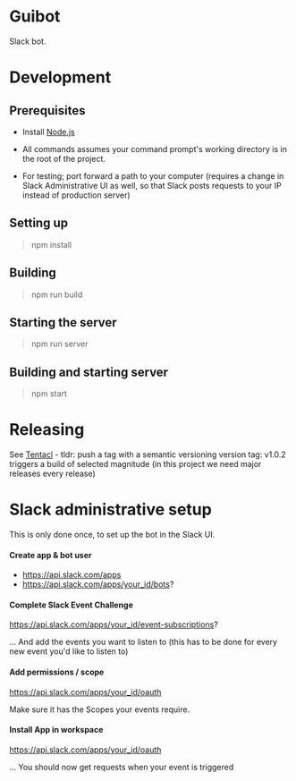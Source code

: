 # Guibot
Slack bot.
# Development
## Prerequisites

- Install [Node.js](https://nodejs.org/en/)
- All commands assumes your command prompt's working directory is in the root of the project.

- For testing; port forward a path to your computer (requires a change in Slack Administrative UI as well, so that Slack posts requests to your IP instead of production server)

## Setting up

> npm install

## Building 

> npm run build

## Starting the server

> npm run server

## Building and starting server

> npm start


# Releasing
See [Tentacl](https://github.com/maakep/tentacl) - tldr: push a tag with a semantic versioning version tag: v1.0.2 triggers a build of selected magnitude (in this project we need major releases every release)

# Slack administrative setup
This is only done once, to set up the bot in the Slack UI.
#### Create app & bot user
- https://api.slack.com/apps
- https://api.slack.com/apps/your_id/bots?

#### Complete Slack Event Challenge
https://api.slack.com/apps/your_id/event-subscriptions?

... And add the events you want to listen to (this has to be done for every new event you'd like to listen to)

#### Add permissions / scope 
https://api.slack.com/apps/your_id/oauth

Make sure it has the Scopes your events require.

#### Install App in workspace
https://api.slack.com/apps/your_id/oauth

... You should now get requests when your event is triggered
